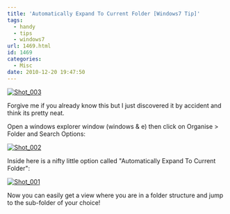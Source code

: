```yaml
---
title: 'Automatically Expand To Current Folder [Windows7 Tip]'
tags:
  - handy
  - tips
  - windows7
url: 1469.html
id: 1469
categories:
  - Misc
date: 2010-12-20 19:47:50
---
```


[![](https://mikecann.co.uk/wp-content/uploads/2010/12/Shot_0032.png "Shot_003")](https://mikecann.co.uk/wp-content/uploads/2010/12/Shot_0032.png)

Forgive me if you already know this but I just discovered it by accident and think its pretty neat.
<!-- more -->
Open a windows explorer window (windows &amp; e) then click on Organise &gt; Folder and Search Options:

[![](https://mikecann.co.uk/wp-content/uploads/2010/12/Shot_0021-237x300.png "Shot_002")](https://mikecann.co.uk/wp-content/uploads/2010/12/Shot_0021.png)

Inside here is a nifty little option called "Automatically Expand To Current Folder":

[![](https://mikecann.co.uk/wp-content/uploads/2010/12/Shot_001.png "Shot_001")](https://mikecann.co.uk/wp-content/uploads/2010/12/Shot_001.png)

Now you can easily get a view where you are in a folder structure and jump to the sub-folder of your choice!
